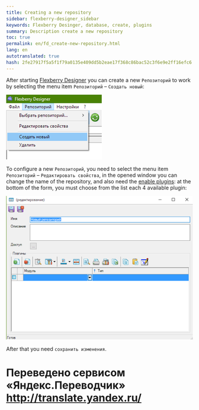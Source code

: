```yaml
--- 
title: Creating a new repository 
sidebar: flexberry-designer_sidebar 
keywords: Flexberry Desinger, database, create, plugins 
summary: Description create a new repository 
toc: true 
permalink: en/fd_create-new-repository.html 
lang: en 
autotranslated: true 
hash: 2fe27917f5a5f1f79a0135e409dd5b2eae17f368c86bac52c3f6e9e2ff16efc6 
--- 
```


After starting [Flexberry Designer](fd_landing_page.html) you can create a new `Репозиторий` to work by selecting the menu item `Репозиторий` – `Создать новый`: 

![](/images/pages/products/flexberry-designer/about/create-new-repository.png) 

To configure a new `Репозиторий`, you need to select the menu item `Репозиторий` – `Редактировать свойства`, in the opened window you can change the name of the repository, and also need the [enable plugins](fd_flexberry-plugins.html): at the bottom of the form, you must choose from the list each 4 available plugin: 

![](/images/pages/products/flexberry-designer/about/edit-repository-properties.png) 

After that you need `сохранить изменения`. 







 # Переведено сервисом «Яндекс.Переводчик» http://translate.yandex.ru/